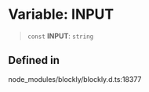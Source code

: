 # Variable: INPUT

> `const` **INPUT**: `string`

## Defined in

node_modules/blockly/blockly.d.ts:18377
